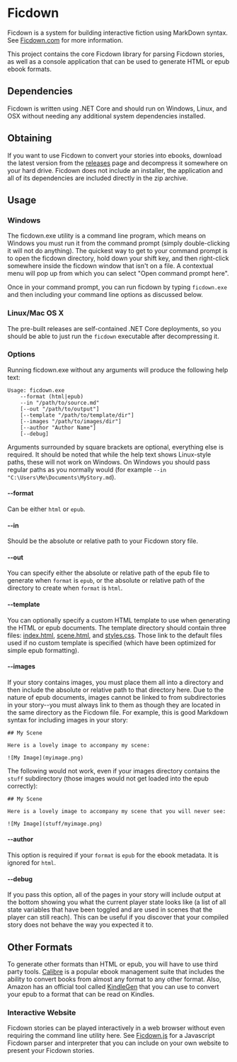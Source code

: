 # Ficdown

Ficdown is a system for building interactive fiction using MarkDown syntax. See [Ficdown.com](http://www.ficdown.com) for more information.

This project contains the core Ficdown library for parsing Ficdown stories, as well as a console application that can be used to generate HTML or epub ebook formats.

## Dependencies

Ficdown is written using .NET Core and should run on Windows, Linux, and OSX without needing any additional system dependencies installed.

## Obtaining

If you want to use Ficdown to convert your stories into ebooks, download the latest version from the [releases](https://github.com/rudism/Ficdown/releases) page and decompress it somewhere on your hard drive. Ficdown does not include an installer, the application and all of its dependencies are included directly in the zip archive.

## Usage

### Windows

The ficdown.exe utility is a command line program, which means on Windows you must run it from the command prompt (simply double-clicking it will not do anything). The quickest way to get to your command prompt is to open the ficdown directory, hold down your shift key, and then right-click somewhere inside the ficdown window that isn't on a file. A contextual menu will pop up from which you can select "Open command prompt here".

Once in your command prompt, you can run ficdown by typing `ficdown.exe` and then including your command line options as discussed below.

### Linux/Mac OS X

The pre-built releases are self-contained .NET Core deployments, so you should be able to just run the `ficdown` executable after decompressing it.

### Options

Running ficdown.exe without any arguments will produce the following help text:

    Usage: ficdown.exe
        --format (html|epub)
        --in "/path/to/source.md"
        [--out "/path/to/output"]
        [--template "/path/to/template/dir"]
        [--images "/path/to/images/dir"]
        [--author "Author Name"]
        [--debug]

Arguments surrounded by square brackets are optional, everything else is required. It should be noted that while the help text shows Linux-style paths, these will not work on Windows. On Windows you should pass regular paths as you normally would (for example `--in "C:\Users\Me\Documents\MyStory.md`).

#### --format

Can be either `html` or `epub`.

#### --in

Should be the absolute or relative path to your Ficdown story file.

#### --out

You can specify either the absolute or relative path of the epub file to generate when `format` is `epub`, or the absolute or relative path of the directory to create when `format` is `html`.

#### --template

You can optionally specify a custom HTML template to use when generating the HTML or epub documents. The template directory should contain three files: [index.html](/Ficdown.Parser/Render/Views/index.html), [scene.html](/Ficdown.Parser/Render/Views/scene.html), and [styles.css](/Ficdown.Parser/Render/Assets/styles.css). Those link to the default files used if no custom template is specified (which have been optimized for simple epub formatting).

#### --images

If your story contains images, you must place them all into a directory and then include the absolute or relative path to that directory here. Due to the nature of epub documents, images cannot be linked to from subdirectories in your story--you must always link to them as though they are located in the same directory as the Ficdown file. For example, this is good Markdown syntax for including images in your story:

    ## My Scene

    Here is a lovely image to accompany my scene:

    ![My Image](myimage.png)

The following would not work, even if your images directory contains the `stuff` subdirectory (those images would not get loaded into the epub correctly):

    ## My Scene

    Here is a lovely image to accompany my scene that you will never see:

    ![My Image](stuff/myimage.png)

#### --author

This option is required if your `format` is `epub` for the ebook metadata. It is ignored for `html`.

#### --debug

If you pass this option, all of the pages in your story will include output at the bottom showing you what the current player state looks like (a list of all state variables that have been toggled and are used in scenes that the player can still reach). This can be useful if you discover that your compiled story does not behave the way you expected it to.

## Other Formats

To generate other formats than HTML or epub, you will have to use third party tools. [Calibre](http://www.calibre-ebook.com) is a popular ebook management suite that includes the ability to convert books from almost any format to any other format. Also, Amazon has an official tool called [KindleGen](http://www.amazon.com/gp/feature.html?docId=1000765211) that you can use to convert your epub to a format that can be read on Kindles.

### Interactive Website

Ficdown stories can be played interactively in a web browser without even requiring the command line utility here. See [Ficdown.js](https://github.com/rudism/Ficdown.js) for a Javascript Ficdown parser and interpreter that you can include on your own website to present your Ficdown stories.
